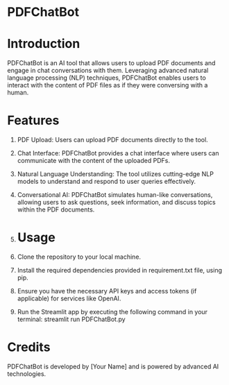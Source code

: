 # PDFChatBot

# Introduction
PDFChatBot is an AI tool that allows users to upload PDF documents and engage in chat conversations with them. Leveraging advanced natural language processing (NLP) techniques, PDFChatBot enables users to interact with the content of PDF files as if they were conversing with a human.

# Features
1. PDF Upload: Users can upload PDF documents directly to the tool.
2. Chat Interface: PDFChatBot provides a chat interface where users can communicate with the content of the uploaded PDFs.
3. Natural Language Understanding: The tool utilizes cutting-edge NLP models to understand and respond to user queries effectively.
4. Conversational AI: PDFChatBot simulates human-like conversations, allowing users to ask questions, seek information, and discuss topics within the PDF documents.

5. # Usage
1. Clone the repository to your local machine.
2. Install the required dependencies provided in requirement.txt file, using pip.
3. Ensure you have the necessary API keys and access tokens (if applicable) for services like OpenAI.
4. Run the Streamlit app by executing the following command in your terminal: streamlit run PDFChatBot.py

# Credits
PDFChatBot is developed by [Your Name] and is powered by advanced AI technologies.



